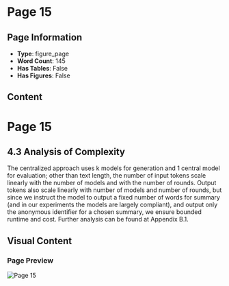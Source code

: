 # Page 15

## Page Information

- **Type**: figure_page
- **Word Count**: 145
- **Has Tables**: False
- **Has Figures**: False

## Content

# Page 15

## 4.3 Analysis of Complexity

The centralized approach uses k models for generation and 1 central model for evaluation; other than text length, the number of input tokens scale linearly with the number of models and with the number of rounds. Output tokens also scale linearly with number of models and number of rounds, but since we instruct the model to output a fixed number of words for summary (and in our experiments the models are largely compliant), and output only the anonymous identifier for a chosen summary, we ensure bounded runtime and cost. Further analysis can be found at Appendix B.1.

## Visual Content

### Page Preview

![Page 15](/projects/llms/images/MultiLLM_Text_Summarization_page_15.png)
